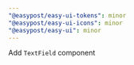 ```yaml
---
"@easypost/easy-ui-tokens": minor
"@easypost/easy-ui-icons": minor
"@easypost/easy-ui": minor
---
```


Add `TextField` component
